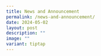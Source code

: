 ```yaml
---
title: News and Announcement
permalink: /news-and-announcement/
date: 2024-05-02
layout: post
description: ""
image: ""
variant: tiptap
---
```

